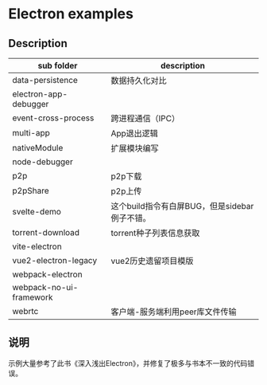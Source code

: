 # Electron examples

## Description

|sub folder| description|
|---|---|
|data-persistence |数据持久化对比|
|electron-app-debugger| |
|event-cross-process |跨进程通信（IPC）|
|multi-app |App退出逻辑|
|nativeModule |扩展模块编写|
|node-debugger||
|p2p|p2p下载|
|p2pShare|p2p上传|
|svelte-demo |这个build指令有白屏BUG，但是sidebar例子不错。|
|torrent-download| torrent种子列表信息获取|
|vite-electron||
|vue2-electron-legacy|vue2历史遗留项目模版|
|webpack-electron||
|webpack-no-ui-framework||
|webrtc|客户端-服务端利用peer库文件传输|

## 说明
示例大量参考了此书《深入浅出Electron》，并修复了极多与书本不一致的代码错误。